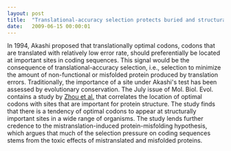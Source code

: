 ```yaml
---
layout: post
title:  "Translational-accuracy selection protects buried and structurally important sites"
date:   2009-06-15 00:00:01
---
```

In 1994, Akashi proposed that translationally optimal codons, codons that are translated with relatively low error rate, should preferentially be located at important sites in coding sequences. This signal would be the consequence of translational-accuracy selection, i.e., selection to minimize the amount of non-functional or misfolded protein produced by translation errors. Traditionally, the importance of a site under Akashi's test has been assessed by evolutionary conservation. The July issue of Mol. Biol. Evol. contains a study by [Zhou et al.](http://dx.doi.org/10.1093/molbev/msp070) that correlates the location of optimal codons with sites that are important for protein structure. The study finds that there is a tendency of optimal codons to appear at structurally important sites in a wide range of organisms. The study lends further credence to the mistranslation-induced protein-misfolding hypothesis, which argues that much of the selection pressure on coding sequences stems from the toxic effects of mistranslated and misfolded proteins.
